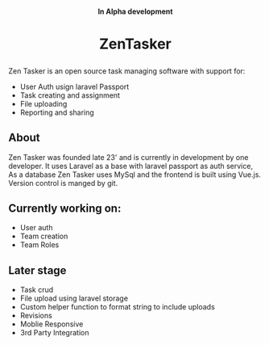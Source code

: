 #### <p align="center">In Alpha development</p>
# <p align="center" >ZenTasker</p>
Zen Tasker is an open source task managing software with support for:
* User Auth usign laravel Passport
* Task creating and assignment
* File uploading
* Reporting and sharing

## About
Zen Tasker was founded late 23' and is currently in development by one developer.
It uses Laravel as a base with laravel passport as auth service, As a database Zen Tasker uses MySql and the frontend
is built using Vue.js. Version control is manged by git.

## Currently working on:
* User auth
* Team creation
* Team Roles

## Later stage
* Task crud
* File upload using laravel storage 
* Custom helper function to format string to include uploads
* Revisions
* Moblie Responsive
* 3rd Party Integration

